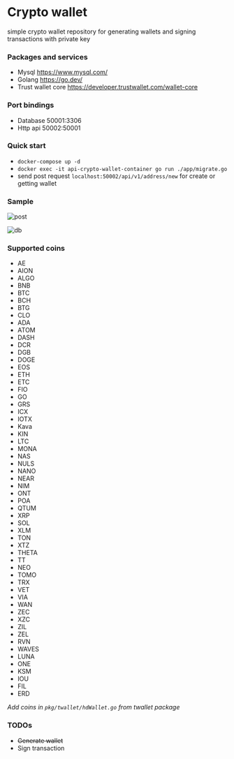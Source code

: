 # Crypto wallet 
simple crypto wallet repository for generating wallets and signing transactions with private key 

### Packages and services 
- Mysql  https://www.mysql.com/
- Golang https://go.dev/
- Trust wallet core https://developer.trustwallet.com/wallet-core

### Port bindings  
- Database 50001:3306
- Http api 50002:50001

### Quick start 
- `docker-compose up -d `
- `docker exec -it api-crypto-wallet-container go run ./app/migrate.go`
- send post request `localhost:50002/api/v1/address/new` for create or getting wallet

### Sample 

![post](./samples/post.png)

![db](./samples/db.png)

### Supported coins 
- AE
- AION
- ALGO
- BNB
- BTC
- BCH
- BTG
- CLO
- ADA
- ATOM
- DASH
- DCR
- DGB
- DOGE
- EOS
- ETH
- ETC
- FIO
- GO
- GRS
- ICX
- IOTX
- Kava
- KIN
- LTC
- MONA
- NAS
- NULS
- NANO
- NEAR
- NIM
- ONT
- POA
- QTUM
- XRP
- SOL
- XLM
- TON
- XTZ
- THETA
- TT
- NEO
- TOMO
- TRX
- VET
- VIA
- WAN
- ZEC
- XZC
- ZIL
- ZEL
- RVN
- WAVES
- LUNA
- ONE
- KSM
- IOU
- FIL
- ERD

*Add coins in `pkg/twallet/hdWallet.go` from twallet package*


### TODOs 
- <del>Generate wallet</del>
- Sign transaction